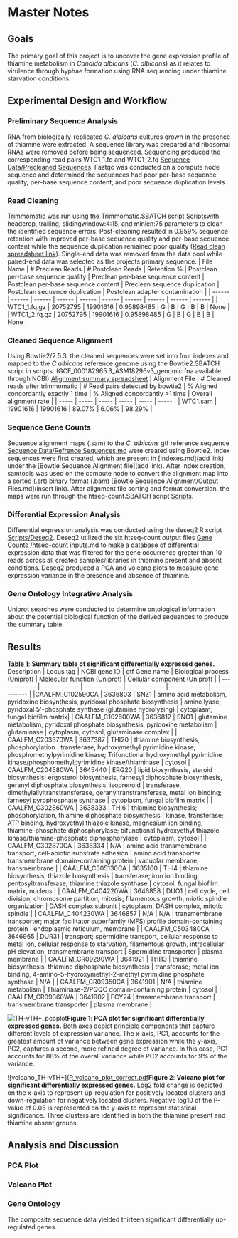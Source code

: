 # Master Notes
## Goals
The primary goal of this project is to uncover the gene expression profile of thiamine metabolism in _Candida albicans_ (_C. albicans_) as it relates to virulence through hyphae formation using RNA sequencing under thiamine starvation conditions.
## Experimental Design and Workflow
### Preliminary Sequence Analysis
RNA from biologically-replicated _C. albicans_ cultures grown in the presence of thiamine were extracted. A sequence library was prepared and ribosomal RNAs were removed 
before being sequenced. Sequencing produced the corresponding read pairs WTC1_1.fq and WTC1_2.fq [Sequence Data/Precleaned Sequences](link). Fastqc was conducted on a compute node sequence and determined the sequences had poor per-base sequence quality, per-base sequence content, and poor sequence duplication levels. 
### Read Cleaning
Trimmomatic was run using the Trimmomatic.SBATCH script [Scripts](link)with headcrop, trailing, slidingwindow:4:15, and minlen:75 parameters to clean the identified sequence errors. Post-cleaning resulted in 0.959% sequence retention with improved per-base sequence quality and per-base sequence content while the sequence duplication remained poor quality ([Read clean spreadsheet link](https://docs.google.com/spreadsheets/d/1AOa-XaTzR_PKMIRQDmu8oDTmawXXnkIwEjKOQkNC7Vs/edit?gid=0#gid=0)). Single-end data was removed from the data pool while paired-end data was selected as the projects primary sequence. 
| File Name | # Preclean Reads | # Postclean Reads | Retention % | Postclean per-base sequence quality | Preclean per-base sequence content | Postclean per-base sequence content | Preclean sequence duplication | Postclean sequence duplication | Postclean adapter contamination |
| ------ | ------ | ------ | ------ | ------ | ------ | ------ | ------ | ------ | ------ |
| WTC1_1.fq.gz | 20752795 | 19901616 | 0.95898485 | G | B | G | B | B | None |
| WTC1_2.fq.gz | 20752795 | 19901616 | 0.95898485 | G | B | G | B | B | None |
### Cleaned Sequence Alignment
Using Bowtie2/2.5.3, the cleaned sequences were set into four indexes and mapped to the _C albicans_ reference genome using the Bowtie2.SBATCH script in scripts. (GCF_000182965.3_ASM18296v3_genomic.fna available through NCBI).[Alignment summary spreadsheet](https://docs.google.com/spreadsheets/d/1fa-FXVMlCXOZkbHSx_mMg0OXLMy9BeBJg8uWrEMpKGo/edit?gid=0#gid=0)
| Alignment File | # Cleaned reads after trimmomatic | # Read pairs detected by bowtie2 | % Aligned concordantly exactly 1 time | % Aligned concordantly >1 time | Overall alignment rate |
| ----- | ----- | ----- | ----- | ----- | ----- |
| WTC1.sam | 19901616 | 19901616 | 89.07% | 6.06% | 98.29% |
### Sequence Gene Counts
Sequence alignment maps (.sam) to the _C. albicans_ gtf reference sequence [Sequence Data/Refrence Sequences.md](link) were created using Bowtie2. Index sequences were first created, which are present in [Indexes.md](add link) under the [Bowtie Sequence Alignment file](add link). After index creation, samtools was used on the compute node to convert the alignment map into a sorted (.srt) binary format (.bam) [Bowtie Sequence Alignment/Output Files.md](insert link). After alignment file sorting and format conversion, the maps were run through the htseq-count.SBATCH script [Scripts](link). 
### Differential Expression Analysis
Differential expression analysis was conducted using the deseq2 R script [Scripts/Deseq2](link). Deseq2 utilized the six htseq-count output files [Gene Counts /htseq-count inputs.md](link) to make a database of differential expression data that was filtered for the gene occurrence greater than 10 reads across all created samples/libraries in thiamine present and absent conditions. Deseq2 produced a PCA and volcano plots to measure gene expression variance in the presence and absence of thiamine.
### Gene Ontology Integrative Analysis
Uniprot searches were conducted to determine ontological information about the potential biological function of the derived sequences to produce the summary table. 
###
## Results
[__Table 1__](https://docs.google.com/spreadsheets/d/1Tri4uQrTrm4q5R-wuuJnm1LEDS5FAGOOAoEysvvmlHY/edit?gid=1290215029#gid=1290215029): __Summary table of significant differentially expressed genes.__ Description 
| Locus tag | NCBI gene ID | gtf Gene name | Biological process (Uniprot) | Molecular function (Uniprot) | Cellular component (Uniprot) |
| ------------- | ------------- | ------------- | ------------- | ------------- | ------------- |
|CAALFM_C102590CA | 3636803 | SNZ1 | amino acid metabolism, pyridoxine biosynthesis, pyridoxal phosphate biosynthesis | amine lyase; pyridoxal 5'-phosphate synthase (glutamine hydrolyzing) | cytoplasm, fungal biofilm matrix|
| CAALFM_C102600WA | 3636812 | SNO1 | glutamine metabolism, pyridoxal phosphate biosynthesis, pyridoxine metabolism | glutaminase | cytoplasm, cytosol, glutaminase complex |
| CAALFM_C203370WA | 3637387 | THI20 | thiamine biosynthesis, phosphorylation  | transferase, hydroxymethyl pyrimidine kinase, phosphomethylpyrimidine kinase; Trifunctional hydroxymethyl pyrimidine kinase/phosphomethylpyrimidine kinase/thiaminase | cytosol |
| CAALFM_C204580WA | 3645440 | ERG20 | lipid biosynthesis, steroid biosynthesis; ergosterol biosynthesis, farnesyl diphosphate biosynthesis, geranyl diphosphate biosynthesis, isoprenoid | transferase, dimethylallyltranstransferase, geranyltranstransferase, metal ion binding; farnesyl pyrophosphate synthase | cytoplasm, fungal biofilm matrix |
| CAALFM_C302860WA | 3638333 | THI6 | thiamine biosynthesis; phosphorylation, thiamine diphosphate biosynthesis | kinase, transferase; ATP binding, hydroxyethyl thiazole kinase, magnesium ion binding, thiamine-phosphate diphosphorylase; bifunctional hydroxyethyl thiazole kinase/thiamine-phosphate diphosphorylase | cytoplasm, cytosol |
| CAALFM_C302870CA | 3638334 | N/A | amino acid transmembrane transport, cell-abiotic substrate adhesion | amino acid transporter transmembrane domain-containing protein | vacuolar membrane, transmembrane |
| CAALFM_C305130CA | 3635160 | THI4 | thiamine biosynthesis, thiazole biosynthesis | transferase; iron ion binding, pentosyltransferase; thiamine thiazole synthase | cytosol, fungal biofilm matrix, nucleus |
| CAALFM_C404220WA | 3646858 | DUO1 | cell cycle, cell division, chromosome partition, mitosis; filamentous growth, miotic spindle organization | DASH complex subunit | cytoplasm, DASH complex, mitotic spindle |
| CAALFM_C404230WA | 3646857 | N/A | N/A | transmembrane transporter; major facilitator superfamily (MFS) profile domain-containing protein | endoplasmic reticulum, membrane |
| CAALFM_C503480CA | 3646965 | DUR31 | transport; spermidine transport, cellular response to metal ion, cellular response to starvation, filamentous growth, intracellular pH elevation, transmembrane transport | Spermidine transporter | plasma membrane |
| CAALFM_CR09290WA | 3641921 | THI13 | thiamine biosynthesis, thiamine diphosphate biosynthesis | transferase; metal ion binding, 4-amino-5-hydroxymethyl-2-methyl pyrimidine phosphate synthase | N/A |
| CAALFM_CR09350CA | 3641901 | N/A | thiamine metabolism | Thiaminase-2/PQQC domain-containing protein | cytosol |
| CAALFM_CR09360WA | 3641902 | FCY24 | transmembrane transport | transmembrane transporter | plasma membrane |

![TH-vTH+_pcaplot](https://github.com/user-attachments/assets/8abe3bd9-8698-4a2f-8ad4-48469039c4da)__Figure 1__: __PCA plot for significant differentially expressed genes.__ Both axes depict principle components that capture different levels of expression variance. The x-axis, PC1, accounts for the greatest amount of variance between gene expression while the y-axis, PC2, captures a second, more refined degree of variance. In this case, PC1 accounts for 88% of the overall variance while PC2 accounts for 9% of the variance. 

![volcano_TH-vTH+]([R_volcano_plot_correct.pdf](https://github.com/user-attachments/files/18031535/R_volcano_plot_correct.pdf)__Figure 2__: __Volcano plot for significant differentially expressed genes.__ Log2 fold change is depicted on the x-axis to represent up-regulation for positively located clusters and down-regulation for negatively located clusters. Negative log10 of the P-value of 0.05 is represented on the y-axis to represent statistical significance. Three clusters are identified in both the thiamine present and thiamine absent groups.
## Analysis and Discussion
### PCA Plot

### Volcano Plot

### Gene Ontology
The composite sequence data yielded thirteen significant differentially up-regulated genes. 
